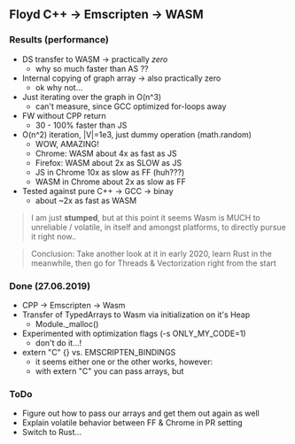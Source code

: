 ## Floyd C++ -> Emscripten -> WASM

### Results (performance)

* DS transfer to WASM -> practically *zero* 
  - why so much faster than AS ??
* Internal copying of graph array -> also practically zero
  - ok why not...
* Just iterating over the graph in O(n^3)
  - can't measure, since GCC optimized for-loops away
* FW without CPP return
  - 30 - 100% faster than JS
* O(n^2) iteration, |V|=1e3, just dummy operation (math.random)
  - WOW, AMAZING!
  - Chrome: WASM about 4x as fast as JS
  - Firefox: WASM about 2x as SLOW as JS
  - JS in Chrome 10x as slow as FF (huh???)
  - WASM in Chrome about 2x as slow as FF
* Tested against pure C++ -> GCC -> binay
  - about ~2x as fast as WASM

> I am just **stumped**, but at this point it seems Wasm is MUCH to unreliable / volatile, in itself and amongst platforms, to directly pursue it right now..

> Conclusion: Take another look at it in early 2020, learn Rust in the meanwhile, then go for Threads & Vectorization right from the start

### Done (27.06.2019)

* CPP -> Emscripten -> Wasm
* Transfer of TypedArrays to Wasm via initialization on it's Heap
  - Module._malloc()
* Experimented with optimization flags (-s ONLY_MY_CODE=1)
  - don't do it...!
* extern "C" {} vs. EMSCRIPTEN_BINDINGS
  - it seems either one or the other works, however:
  - with extern "C" you can pass arrays, but 

### ToDo

* Figure out how to pass our arrays and get them out again as well
* Explain volatile behavior between FF & Chrome in PR setting
* Switch to Rust...